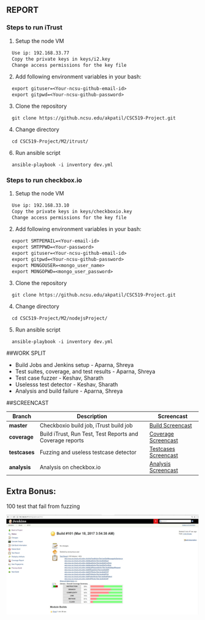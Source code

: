 
## REPORT

### Steps to run iTrust

1. Setup the node VM

  ```
    Use ip: 192.168.33.77
    Copy the private keys in keys/i2.key
    Change access permissions for the key file
  ```
2. Add following environment variables in your bash:
  
  ```
    export gituser=<Your-ncsu-github-email-id>
    export gitpwd=<Your-ncsu-github-password>
  ```
3. Clone the repository

  ```
    git clone https://github.ncsu.edu/akpatil/CSC519-Project.git
  ```

4. Change directory
  
  ```
    cd CSC519-Project/M2/itrust/
  ```
6. Run ansible script
  
  ```
    ansible-playbook -i inventory dev.yml
  ```
    

### Steps to run checkbox.io

1. Setup the node VM

  ```
    Use ip: 192.168.33.10
    Copy the private keys in keys/checkboxio.key
    Change access permissions for the key file
  ```
2. Add following environment variables in your bash:
  
  ```
    export SMTPEMAIL=<Your-email-id>
    export SMTPPWD=<Your-password>
    export gituser=<Your-ncsu-github-email-id>
    export gitpwd=<Your-ncsu-github-password>
    export MONGOUSER=<mongo_user_name>
    export MONGOPWD=<mongo_user_password>
  ```
3. Clone the repository

  ```
    git clone https://github.ncsu.edu/akpatil/CSC519-Project.git
  ```

4. Change directory
  
  ```
    cd CSC519-Project/M2/nodejsProject/
  ```
  
5. Run ansible script
  
  ```
    ansible-playbook -i inventory dev.yml
  ```
  

##WORK SPLIT

* Build Jobs and Jenkins setup - Aparna, Shreya
* Test suites, coverage, and test results - Aparna, Shreya
* Test case fuzzer - Keshav, Sharath
* Uselesss test detector - Keshav, Sharath
* Analysis and build failure - Aparna, Shreya

##SCREENCAST

| Branch         	| Description 	| Screencast 	|
|--------------	|----------	|----------	|
| **master** 	| Checkboxio build job, iTrust build job  	|[Build Screencast](https://www.youtube.com/watch?v=K0z6441H5fA)  	|
| **coverage**  	| Build iTrust, Run Test, Test Reports and Coverage reports  	|[Coverage Screencast](https://www.youtube.com/watch?v=WnFKas9hQ8c)    	|
| **testcases** 	| Fuzzing and useless testcase detector  	|[Testcases Screencast](https://youtu.be/7FOZTixD0pw)    	|
| **analysis**  	| Analysis on checkbox.io  	|[Analysis Screencast](https://www.youtube.com/watch?v=Do228-dgGjw)    	|

## Extra Bonus:
100 test that fail from fuzzing

![Extra Bonus](M2_Extra_Bonus.jpeg)
